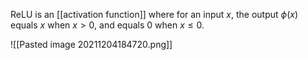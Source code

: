 ReLU is an [[activation function]] where for an input $x$, the output $\phi(x)$ equals $x$ when $x>0$, and equals $0$ when $x\leq 0$.


![[Pasted image 20211204184720.png]]